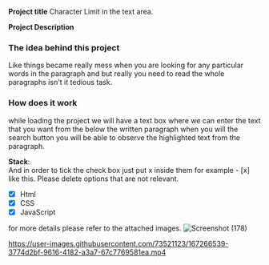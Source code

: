 **Project title**
Character Limit in the text area.

**Project Description**
### The idea behind this project
Like things became really mess when you are looking for any particular words in the paragraph and but really you need to read the whole paragraphs isn't it tedious task.
### How does it work
while loading the project we will have a text box where we can enter the text that you want from the below the written paragraph when you will the search button you will be able to observe the highlighted text from the paragraph.

**Stack**:  
And in order to tick the check box just put x inside them for example - [x] like this. Please delete options that are not relevant.

- [x] Html
- [x] CSS
- [x] JavaScript

for more details please refer to the attached images.
![Screenshot (178)](https://user-images.githubusercontent.com/73521123/167266127-93dfaddd-b4df-41cd-a95a-12a780128e1b.png)



https://user-images.githubusercontent.com/73521123/167266539-3774d2bf-9616-4182-a3a7-67c7769581ea.mp4

